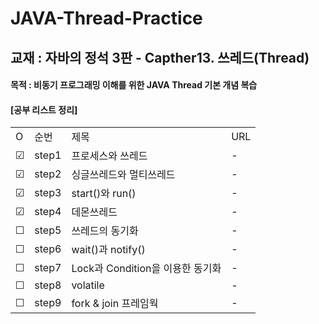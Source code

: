 # JAVA-Thread-Practice

## 교재 : 자바의 정석 3판 - Capther13. 쓰레드(Thread)
#### 목적 : 비동기 프로그래밍 이해를 위한 JAVA Thread 기본 개념 복습

#### [공부 리스트 정리]
| | | | |
|-|-|-|-|
|O|순번|제목|URL|
|&#9745;|step1|프로세스와 쓰레드|-|
|&#9745;|step2|싱글쓰레드와 멀티쓰레드|-|
|&#9745;|step3|start()와 run()|-|
|&#9745;|step4|데몬쓰레드|-|
|&#9744;|step5|쓰레드의 동기화|-|
|&#9744;|step6|wait()과 notify()|-|
|&#9744;|step7|Lock과 Condition을 이용한 동기화|-|
|&#9744;|step8|volatile|-|
|&#9744;|step9|fork & join 프레임웍|-|
